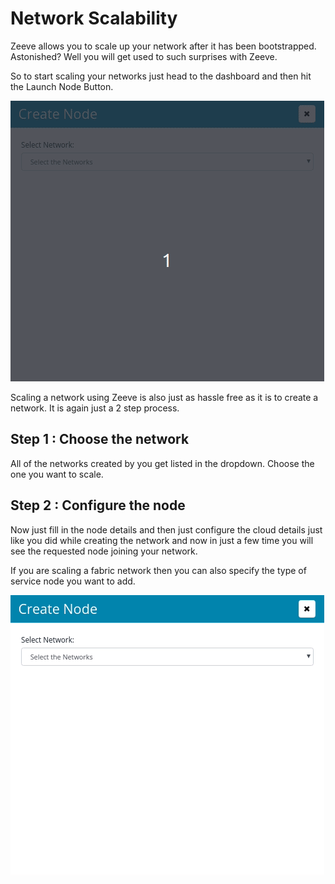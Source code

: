 # Network Scalability

Zeeve allows you to scale up your network after it has been bootstrapped. Astonished? Well you will get used to such surprises with Zeeve.

So to start scaling your networks just head to the dashboard and then hit the Launch Node Button.


  ![](./images/network-scaling.gif)

Scaling a network using Zeeve is also just as hassle free as it is to create a network. It is again just a 2 step process.

## **Step 1** : Choose the network

All of the networks created by you get listed in the dropdown. 
    Choose the one you want to scale. 

## **Step 2** : Configure the node

Now just fill in the node details and then just configure the cloud details just like you did while creating the network and now in just a few time you will see the requested node joining your network.

If you are scaling a fabric network then you can also specify the type of service node you want to add.

  ![](./images/network_scaling_fabric.gif)


